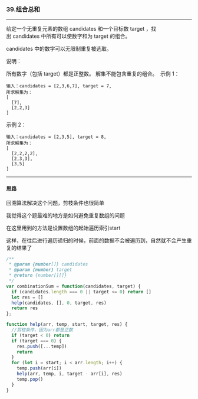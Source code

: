 ### 39.组合总和

---

给定一个无重复元素的数组 candidates 和一个目标数 target ，找出 candidates 中所有可以使数字和为 target 的组合。

candidates 中的数字可以无限制重复被选取。

说明：

所有数字（包括 target）都是正整数。
解集不能包含重复的组合。 
示例 1：
```
输入：candidates = [2,3,6,7], target = 7,
所求解集为：
[
  [7],
  [2,2,3]
]
```
示例 2：
```
输入：candidates = [2,3,5], target = 8,
所求解集为：
[
  [2,2,2,2],
  [2,3,3],
  [3,5]
]
```
---

#### 思路

回溯算法解决这个问题，剪枝条件也很简单

我觉得这个题最难的地方是如何避免重复数组的问题

在这里用到的方法是设置数组的起始遍历索引start

这样，在往后进行遍历递归的时候，前面的数据不会被遍历到，自然就不会产生重复的结果了

``` js
/**
 * @param {number[]} candidates
 * @param {number} target
 * @return {number[][]}
 */
var combinationSum = function(candidates, target) {
  if (candidates.length === 0 || target <= 0) return []
  let res = []
  help(candidates, [], 0, target, res)
  return res
};

function help(arr, temp, start, target, res) {
  //剪枝条件，因为arr都是正数
  if (target < 0) return
  if (target === 0) {
    res.push([...temp])
    return
  }
  for (let i = start; i < arr.length; i++) {
    temp.push(arr[i])
    help(arr, temp, i, target - arr[i], res)
    temp.pop()
  }
}
```
